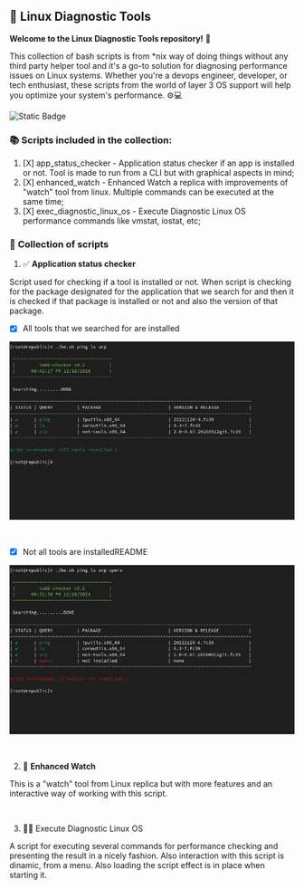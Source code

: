 ## 🐧 Linux Diagnostic Tools

**Welcome to the Linux Diagnostic Tools repository!** 🎉

This collection of bash scripts is from *nix way of doing things without any third party helper tool and it's a go-to solution for diagnosing performance issues on Linux systems. Whether you're a devops engineer, developer, or tech enthusiast, these scripts from the world of layer 3 OS support will help you optimize your system's performance. ⚙️💻

![Static Badge](https://img.shields.io/badge/linux%20diagnostic%20tools%20-%20checking%20for%20performance%20issues%20-%20green?style=flat-square&logo=linux&logoColor=white&labelColor=orange)

### :books: Scripts included in the collection:

1. [X]  app_status_checker - Application status checker if an app is installed or not. Tool is made to run from a CLI but with graphical aspects in mind;
2. [X]  enhanced_watch - Enhanced Watch a replica with improvements of "watch" tool from linux. Multiple commands can be executed at the same time;
3. [X]  exec_diagnostic_linux_os - Execute Diagnostic Linux OS performance commands like vmstat, iostat, etc;

### 🔖 **Collection of scripts**

1. ✅ **Application status checker**

Script used for checking if a tool is installed or not. When script is checking for the package designated for the application that we search for and then it is checked if that package is installed or not and also the version of that package.

* [X]  All tools that we searched for are installed

![](readmecontent/AllToolsInstalled.png)

<br>

* [X]  Not all tools are installedREADME

![](readmecontent/NotAllToolsInstalled.png)

<br>

2. 👀️ **Enhanced Watch**

This is a "watch" tool from Linux replica but with more features and an interactive way of working with this script.

<br>

3. 👨‍💻 Execute Diagnostic Linux OS

A script for executing several commands for performance checking and presenting the result in a nicely fashion. Also interaction with this script is dinamic, from a menu. Also loading the script effect is in place when starting it.
